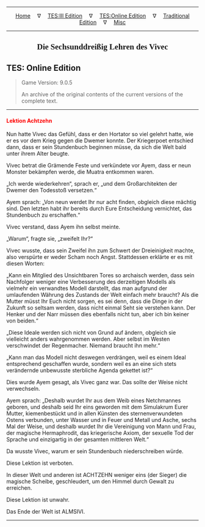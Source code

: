 
---

<!-- Jekyll Page Links -->

<center>
<a href="../../../../index.html">Home</a>
&emsp;&nabla;&emsp;
<a href="../../../index-tes3.html">TES:III Edition</a>
&emsp;&nabla;&emsp;
<a href="../../../index-teso.html">TES:Online Edition</a>
&emsp;&nabla;&emsp;
<a href="../../../index-traditional.html">Traditional Edition</a>
&emsp;&nabla;&emsp;
<a href="../../../index-misc.html">Misc</a>
</center>

<!-- Markdown Body Below: -->

---

<center>
<h2><span style="font-family:Georgia">Die Sechsunddreißig Lehren des Vivec</span></h2>
</center>

## TES: Online Edition

> Game Version: 9.0.5
>
> An archive of the original contents of the current versions of the complete text.

---

#### <span style="color:red">Lektion Achtzehn</span>

Nun hatte Vivec das Gefühl, dass er den Hortator so viel gelehrt hatte, wie er es vor dem Krieg gegen die Dwemer konnte. Der Kriegerpoet entschied dann, dass er sein Stundenbuch beginnen müsse, da sich die Welt bald unter ihrem Alter beugte.

Vivec betrat die Grämende Feste und verkündete vor Ayem, dass er neun Monster bekämpfen werde, die Muatra entkommen waren.

„Ich werde wiederkehren“, sprach er, „und dem Großarchitekten der Dwemer den Todesstoß versetzen.“

Ayem sprach: „Von neun werdet Ihr nur acht finden, obgleich diese mächtig sind. Den letzten habt ihr bereits durch Eure Entscheidung vernichtet, das Stundenbuch zu erschaffen.“

Vivec verstand, dass Ayem ihn selbst meinte.

„Warum“, fragte sie, „zweifelt Ihr?“

Vivec wusste, dass sein Zweifel ihn zum Schwert der Dreieinigkeit machte, also verspürte er weder Scham noch Angst. Stattdessen erklärte er es mit diesen Worten:

„Kann ein Mitglied des Unsichtbaren Tores so archaisch werden, dass sein Nachfolger weniger eine Verbesserung des derzeitigen Modells als vielmehr ein verwandtes Modell darstellt, das man aufgrund der umlaufenden Währung des Zustands der Welt einfach mehr braucht? Als die Mutter müsst Ihr Euch nicht sorgen, es sei denn, dass die Dinge in der Zukunft so seltsam werden, dass nicht einmal Seht sie verstehen kann. Der Henker und der Narr müssen dies ebenfalls nicht tun, aber ich bin keiner von beiden.“

„Diese Ideale werden sich nicht von Grund auf ändern, obgleich sie vielleicht anders wahrgenommen werden. Aber selbst im Westen verschwindet der Regenmacher. Niemand braucht ihn mehr.“

„Kann man das Modell nicht deswegen verdrängen, weil es einem Ideal entsprechend geschaffen wurde, sondern weil es an eine sich stets verändernde unbewusste sterbliche Agenda gekettet ist?“

Dies wurde Ayem gesagt, als Vivec ganz war. Das sollte der Weise nicht verwechseln.

Ayem sprach: „Deshalb wurdet Ihr aus dem Weib eines Netchmannes geboren, und deshalb seid Ihr eins geworden mit dem Simulakrum Eurer Mutter, kiemenbestückt und in allen Künsten des sternenverwundeten Ostens verbunden, unter Wasser und in Feuer und Metall und Asche, sechs Mal der Weise, und deshalb wurdet Ihr die Vereinigung von Mann und Frau, der magische Hermaphrodit, das kriegerische Axiom, der sexuelle Tod der Sprache und einzigartig in der gesamten mittleren Welt.“

Da wusste Vivec, warum er sein Stundenbuch niederschreiben würde.

Diese Lektion ist verboten.

In dieser Welt und anderen ist ACHTZEHN weniger eins (der Sieger) die magische Scheibe, geschleudert, um den Himmel durch Gewalt zu erreichen.

Diese Lektion ist unwahr.

Das Ende der Welt ist ALMSIVI.

---
